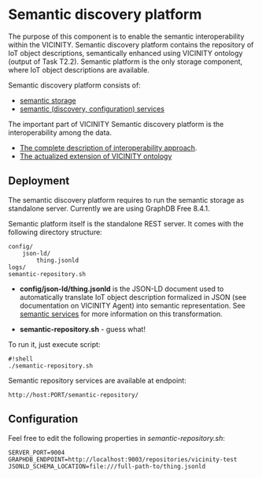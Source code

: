 # Semantic discovery platform

The purpose of this component is to enable the semantic interoperability within the VICINITY.
Semantic discovery platform contains the repository of IoT object descriptions,
semantically enhanced using VICINITY ontology (output of Task T2.2).
Semantic platform is the only storage component, where IoT object descriptions
are available.

Semantic discovery platform consists of:
* [semantic storage](docs/STORAGE.md)
* [semantic (discovery, configuration) services](docs/SERVICES.md)

The important part of VICINITY Semantic discovery platform is the interoperability
among the data.
* [The complete description of interoperability approach](docs/INTEROPERABILITY.md).
* [The actualized extension of VICINITY ontology](docs/ONTOLOGY.md)


## Deployment

The semantic discovery platform requires to run the semantic storage as
standalone server. Currently we are using GraphDB Free 8.4.1.

Semantic platform itself is the standalone REST server. It comes with the following
directory structure:

```
config/
    json-ld/
        thing.jsonld
logs/
semantic-repository.sh
```

* **config/json-ld/thing.jsonld** is the JSON-LD document used to automatically
translate IoT object description formalized in JSON (see documentation on VICINITY Agent)
into semantic representation. See [semantic services](docs/SERVICES.md) for more information on this transformation.

* **semantic-repository.sh** - guess what!

To run it, just execute script:

```
#!shell
./semantic-repository.sh
```

Semantic repository services are available at endpoint:

```
http://host:PORT/semantic-repository/
```

## Configuration

Feel free to edit the following properties in *semantic-repository.sh*:

```
SERVER_PORT=9004
GRAPHDB_ENDPOINT=http://localhost:9003/repositories/vicinity-test
JSONLD_SCHEMA_LOCATION=file:///full-path-to/thing.jsonld
```

